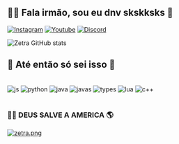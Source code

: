 ## 👋🏼 Fala irmão, sou eu dnv skskksks 🤠

[![Instagram](https://img.shields.io/badge/YouTube-FF0000?style=for-the-badge&logo=youtube&logoColor=white)](https://www.instagram.com/zetra_ofc/)
[![Youtube](https://img.shields.io/badge/Instagram-E4405F?style=for-the-badge&logo=instagram&logoColor=white)](https://www.youtube.com/channel/UCyJhVjtFHyzDmb8-5J_rbjw)
[![Discord](https://img.shields.io/badge/Discord-7289DA?style=for-the-badge&logo=discord&logoColor=white)](https://discord.gg/wAqD2AuPag)

![Zetra GitHub stats](https://github-readme-stats.vercel.app/api?username=Zetra-YX&show_icons=true&theme=dracula)

## 📌 Até então só sei isso 🐴

<div style="display: line_block"><br/>
<img align="center" alt="js" src="https://img.shields.io/badge/C%23-239120?style=for-the-badge&logo=c-sharp&logoColor=white" />
<img align="center" alt="python" src="https://img.shields.io/badge/C%23-239120?style=for-the-badge&logo=c-sharp&logoColor=white" />
<img align="center" alt="java" src="https://img.shields.io/badge/Java-ED8B00?style=for-the-badge&logo=java&logoColor=white" />
<img align="center" alt="javas" src="https://img.shields.io/badge/Java-ED8B00?style=for-the-badge&logo=java&logoColor=white" />
<img align="center" alt="types" src="	https://img.shields.io/badge/TypeScript-007ACC?style=for-the-badge&logo=typescript&logoColor=white" />
<img align="center" alt="lua" src="https://img.shields.io/badge/Java-ED8B00?style=for-the-badge&logo=java&logoColor=white" />
<img align="center" alt="c++" src="https://img.shields.io/badge/C%2B%2B-00599C?style=for-the-badge&logo=c%2B%2B&logoColor=white" />
</div><br/>

### 🦸🏻 DEUS SALVE A AMERICA 🌎

[![zetra.png](https://i.postimg.cc/mr0dSXN0/zetra.png)](https://postimg.cc/Y4zfrxP3)

